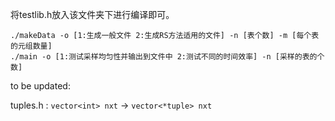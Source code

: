 将testlib.h放入该文件夹下进行编译即可。

```
./makeData -o [1:生成一般文件 2:生成RS方法适用的文件] -n [表个数] -m [每个表的元组数量]
./main -o [1:测试采样均匀性并输出到文件中 2:测试不同的时间效率] -n [采样的表的个数]
```

to be updated:

tuples.h : 
    `vector<int> nxt` -> `vector<*tuple> nxt`